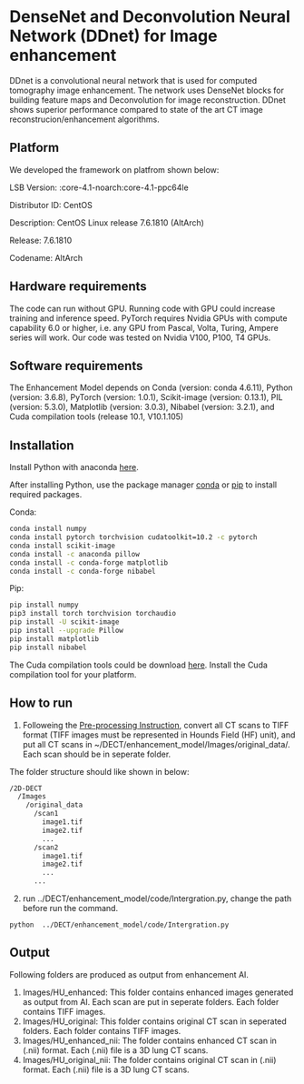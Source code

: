 # DenseNet and Deconvolution Neural Network (DDnet) for Image enhancement

DDnet is a convolutional neural network that is used for computed tomography image enhancement. The network uses DenseNet blocks for building feature maps and Deconvolution for image reconstruction. DDnet shows superior performance compared to state of the art CT image reconstrucion/enhancement algorithms. 

## Platform
We developed the framework on platfrom shown below:

LSB Version:    :core-4.1-noarch:core-4.1-ppc64le

Distributor ID: CentOS

Description:    CentOS Linux release 7.6.1810 (AltArch) 

Release:        7.6.1810

Codename:       AltArch


## Hardware requirements
The code can run without GPU. Running code with GPU could increase training and inference speed. PyTorch requires Nvidia GPUs with compute capability 6.0 or higher, i.e. any GPU from Pascal, Volta, Turing, Ampere series will work. Our code was tested on Nvidia V100, P100, T4 GPUs.

## Software requirements
The Enhancement Model depends on Conda (version: conda 4.6.11), Python (version: 3.6.8), PyTorch (version: 1.0.1), Scikit-image (version: 0.13.1), PIL (version: 5.3.0), Matplotlib (version: 3.0.3), Nibabel (version: 3.2.1), and Cuda compilation tools (release 10.1, V10.1.105)

## Installation
Install Python with anaconda [here](https://docs.anaconda.com/anaconda/install/).

After installing Python, use the package manager [conda](https://docs.conda.io/en/latest/) or [pip](https://pip.pypa.io/en/stable/) to install required packages. 

Conda:
```bash
conda install numpy
conda install pytorch torchvision cudatoolkit=10.2 -c pytorch
conda install scikit-image
conda install -c anaconda pillow
conda install -c conda-forge matplotlib
conda install -c conda-forge nibabel
```

Pip:
```bash
pip install numpy
pip3 install torch torchvision torchaudio
pip install -U scikit-image
pip install --upgrade Pillow
pip install matplotlib
pip install nibabel
``` 
The Cuda compilation tools could be download [here](https://developer.nvidia.com/cuda-downloads). Install the Cuda compilation tool for your platform.

## How to run

1. Followeing the [Pre-processing Instruction](https://github.com/vtsynergy/2D-DECT/blob/a739ec299051f5b0526202a456994890cdd8e494/Pre-processing_Instruction.md), convert all CT scans to TIFF format (TIFF images must be represented in Hounds Field (HF) unit), and put all CT scans in ~/DECT/enhancement_model/Images/original_data/. Each scan should be in seperate folder.

The folder structure should like shown in below:
```bash
/2D-DECT
  /Images    
    /original_data     
      /scan1
        image1.tif
        image2.tif
        ...
      /scan2
        image1.tif
        image2.tif
        ...
      ...
``` 
2. run ../DECT/enhancement_model/code/Intergration.py, change the path before run the command.

```
python  ../DECT/enhancement_model/code/Intergration.py
```

## Output
Following folders are produced as output from enhancement AI.
1. Images/HU_enhanced: This folder contains enhanced images generated as output from AI. Each scan are put in seperate folders. Each folder contains TIFF images.
2. Images/HU_original: This folder contains original CT scan in seperated folders. Each folder contains TIFF images.
3. Images/HU_enhanced_nii: The folder contains enhanced CT scan in (.nii) format. Each (.nii) file is a 3D lung CT scans.
4. Images/HU_original_nii: The folder contains original CT scan in (.nii) format. Each (.nii) file is a 3D lung CT scans.
